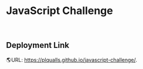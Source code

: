 <html>
<h1> JavaScript Challenge</h1>
<br>
<h2>Deployment Link</h2>

:earth_americas:URL: https://plqualls.github.io/javascript-challenge/.

<h2>

 